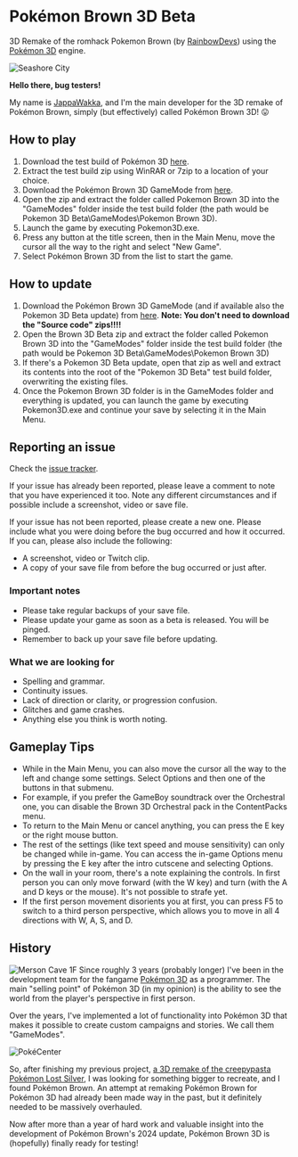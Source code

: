 # Pokémon Brown 3D Beta
3D Remake of the romhack Pokemon Brown (by [RainbowDevs](https://rainbowdevs.com/Brown)) using the [Pokémon 3D](https://pokemon3d.net) engine. 

![Seashore City](https://github.com/user-attachments/assets/bf42dcdb-91af-44ad-8235-a61df0556f8c)

**Hello there, bug testers!**

My name is [JappaWakka](https://github.com/JappaWakka), and I'm the main developer for the 3D remake of Pokémon Brown, simply (but effectively) called Pokémon Brown 3D! 😛

## How to play
1. Download the test build of Pokémon 3D [here](https://github.com/JappaWakka/pkmnbrown3d/releases/download/v1.0-beta.1/Pokemon_3D_Beta.zip).
2. Extract the test build zip using WinRAR or 7zip to a location of your choice.
3. Download the Pokémon Brown 3D GameMode from [here](https://github.com/JappaWakka/pkmnbrown3d/releases/latest).
4. Open the zip and extract the folder called Pokemon Brown 3D into the "GameModes" folder inside the test build folder (the path would be Pokemon 3D Beta\GameModes\Pokemon Brown 3D).
5. Launch the game by executing Pokemon3D.exe.
6. Press any button at the title screen, then in the Main Menu, move the cursor all the way to the right and select "New Game".
7. Select Pokémon Brown 3D from the list to start the game.

## How to update
1. Download the Pokémon Brown 3D GameMode (and if available also the Pokemon 3D Beta update) from [here](https://github.com/JappaWakka/pkmnbrown3d/releases/latest). **Note: You don't need to download the "Source code" zips!!!!**
2. Open the Brown 3D Beta zip and extract the folder called Pokemon Brown 3D into the "GameModes" folder inside the test build folder (the path would be Pokemon 3D Beta\GameModes\Pokemon Brown 3D)
3. If there's a Pokemon 3D Beta update, open that zip as well and extract its contents into the root of the "Pokemon 3D Beta" test build folder, overwriting the existing files.
4. Once the Pokemon Brown 3D folder is in the GameModes folder and everything is updated, you can launch the game by executing Pokemon3D.exe and continue your save by selecting it in the Main Menu.

## Reporting an issue
Check the [issue tracker](https://github.com/JappaWakka/pkmnbrown3d/issues).

If your issue has already been reported, please leave a comment to note that you have experienced it too. Note any different circumstances and if possible include a screenshot, video or save file.

If your issue has not been reported, please create a new one. Please include what you were doing before the bug occurred and how it occurred. If you can, please also include the following:

* A screenshot, video or Twitch clip.
* A copy of your save file from before the bug occurred or just after.

### Important notes
* Please take regular backups of your save file.
* Please update your game as soon as a beta is released. You will be pinged.
* Remember to back up your save file before updating.

### What we are looking for
* Spelling and grammar.
* Continuity issues.
* Lack of direction or clarity, or progression confusion.
* Glitches and game crashes.
* Anything else you think is worth noting.

## Gameplay Tips 
* While in the Main Menu, you can also move the cursor all the way to the left and change some settings. Select Options and then one of the buttons in that submenu.
 * For example, if you prefer the GameBoy soundtrack over the Orchestral one, you can disable the Brown 3D Orchestral pack in the ContentPacks menu.
* To return to the Main Menu or cancel anything, you can press the E key or the right mouse button.
* The rest of the settings (like text speed and mouse sensitivity) can only be changed while in-game. You can access the in-game Options menu by pressing the E key after the intro cutscene and selecting Options.
* On the wall in your room, there's a note explaining the controls. In first person you can only move forward (with the W key) and turn (with the A and D keys or the mouse). It's not possible to strafe yet.
* If the first person movement disorients you at first, you can press F5 to switch to a third person perspective, which allows you to move in all 4 directions with W, A, S, and D.

## History
![Merson Cave 1F](https://github.com/user-attachments/assets/a3194707-bf56-4fb0-b48b-9bf896c89cc3)
Since roughly 3 years (probably longer) I've been in the development team for the fangame [Pokémon 3D](https://pokemon3d.net/) as a programmer.
The main "selling point" of Pokémon 3D (in my opinion) is the ability to see the world from the player's perspective in first person.

Over the years, I've implemented a lot of functionality into Pokémon 3D that makes it possible to create custom campaigns and stories. We call them "GameModes".

![PokéCenter](https://github.com/JappaWakka/pkmnbrown3d/assets/31563291/24b97869-bd3c-4494-840d-e5d057a452c4)

So, after finishing my previous project, [a 3D remake of the creepypasta Pokémon Lost Silver](https://github.com/JappaWakka/LostSilver3DRemastered), I was looking for something bigger to recreate, and I found Pokémon Brown. An attempt at remaking Pokémon Brown for Pokémon 3D had already been made way in the past, but it definitely needed to be massively overhauled.

Now after more than a year of hard work and valuable insight into the development of Pokémon Brown's 2024 update, Pokémon Brown 3D is (hopefully) finally ready for testing!
